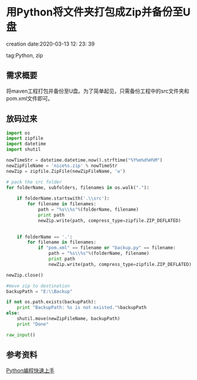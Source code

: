 # 用Python将文件夹打包成Zip并备份至U盘 #

creation date:2020-03-13 12: 23: 39

tag:Python, zip

## 需求概要 ##

将maven工程打包并备份至U盘。为了简单起见，只需备份工程中的src文件夹和pom.xml文件即可。

## 放码过来 ##

```python
import os
import zipfile
import datetime
import shutil

nowTimeStr = datetime.datetime.now().strftime("%Y%m%d%H%M")
newZipFileName = 'nice%s.zip' % nowTimeStr
newZip = zipfile.ZipFile(newZipFileName, 'w')

# pack the src folder
for folderName, subfolders, filenames in os.walk("."):
    
    if folderName.startswith('.\\src'):
        for filename in filenames:
            path = "%s\\%s"%(folderName, filename)
            print path
            newZip.write(path, compress_type=zipfile.ZIP_DEFLATED)
            

    if folderName == '.':
        for filename in filenames:
            if "pom.xml" == filename or "backup.py" == filename:
                path = "%s\\%s"%(folderName, filename)
                print path
                newZip.write(path, compress_type=zipfile.ZIP_DEFLATED)

newZip.close()     

#move zip to destination
backupPath = "E:\\Backup"

if not os.path.exists(backupPath):
    print "BackupPath: %s is not existed."%backupPath
else:
    shutil.move(newZipFileName, backupPath)
    print "Done"

raw_input()

```

## 参考资料 ##

[Python编程快速上手](https://book.douban.com/subject/26836700/)
